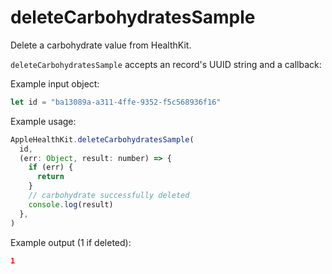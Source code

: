 # deleteCarbohydratesSample

Delete a carbohydrate value from HealthKit.

`deleteCarbohydratesSample` accepts an record's UUID string and a callback:

Example input object:

```javascript
let id = "ba13089a-a311-4ffe-9352-f5c568936f16"
```

Example usage:

```javascript
AppleHealthKit.deleteCarbohydratesSample(
  id,
  (err: Object, result: number) => {
    if (err) {
      return
    }
    // carbohydrate successfully deleted
    console.log(result)
  },
)
```

Example output (1 if deleted):

```json
1
```

